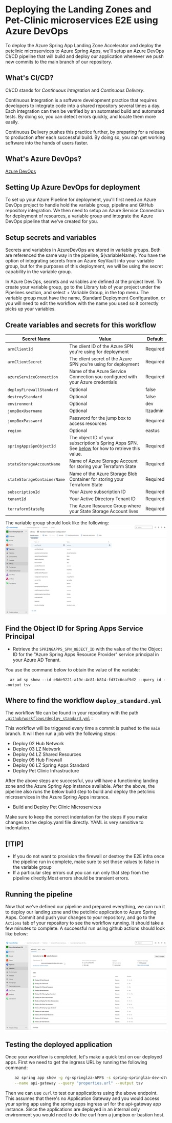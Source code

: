 
# Deploying the Landing Zones and Pet-Clinic microservices E2E using Azure DevOps

 To deploy the Azure Spring App Landing Zone Accelerator and deploy the petclinic microservices to Azure Spring Apps, we'll setup an Azure DevOps CI/CD pipeline that will build and deploy our application whenever we push new commits to the main branch of our repository.

## What's CI/CD?

CI/CD stands for _Continuous Integration_ and _Continuous Delivery_.

Continuous Integration is a software development practice that requires developers to integrate code into a shared repository several times a day.
Each integration can then be verified by an automated build and automated tests.
By doing so, you can detect errors quickly, and locate them more easily.

Continuous Delivery pushes this practice further, by preparing for a release to production after each successful build.
By doing so, you can get working software into the hands of users faster.

## What's Azure DevOps?

[Azure DevOps](https://azure.microsoft.com/en-us/products/devops/)

## Setting Up Azure DevOps for deployment

To set up your Azure Pipeline for deployment, you'll first need an Azure DevOps project to handle hold the variable group, pipeline and GitHub repository integration. We then need to setup an Azure Service Connection for deployment of resources, a variable group and integrate the Azure DevOps pipeline that we've created for you. 

## Setup secrets and variables

Secrets and variables in AzureDevOps are stored in variable groups. Both are referenced the same way in the pipeline, $(variableName). You have the option of integrating secrets from an Azure KeyVault into your variable group, but for the purposes of this deployment, we will be using the secret capability in the variable group.  

In Azure DevOps, secrets and variables are defined at the project level. 
To create your variable group, go to the Library tab of your project under the Pipelines section, and select + Variable Group, in the top menu. The variable group must have the name, Standard Deployment Configuration, or you will need to edit the workflow with the name you used so it correctly picks up your variables. 

## Create variables and secrets for this workflow

| Secret Name                  | Value                                                                                              |Default   |
| -----------------------------|----------------------------------------------------------------------------------------------------|----------|
| `armClientId`                | The client ID of the Azure SPN you're using for deployment                                         | Required |
| `armClientSecret`            | The client secret of the Azure SPN you're using for deployment                                     | Required |
| `azureServiceConnection`     | Name of the Azure Service Connection you configured with your Azure credentials                    | Required |
| `deployFirewallStandard`     | Optional                                                                                           | false    |
| `destroyStandard`            | Optional                                                                                           | false    |
| `environment`                | Optional                                                                                           | dev      |
| `jumpBoxUsername`            | Optional                                                                                           | ltzadmin |
| `jumpBoxPassword`            | Password for the jump box to access resources                                                      | Required |
| `region`                     | Optional                                                                                           | eastus   |
| `springAppsSpnObjectId`      | The object ID of your subscription's Spring Apps SPN. See [below]() for how to retrieve this value.| Required |
| `stateStorageAccountName`    | Name of Azure Storage Account for storing your Terraform State                                     | Required |
| `stateStorageContainerName`  | Name of the Azure Storage Blob Container for storing your Terraform State                          | Required |
| `subscriptionId`             | Your Azure subscription ID                                                                         | Required |
| `tenantId`                   | Your Active Directory Tenant ID                                                                    | Required |
| `terraformStateRg`           | The Azure Resource Group where your State Storage Account lives                                    | Required |

The variable group should look like the following:
![Variable Group Configuration](../../../images/asa_ado_variable_group_standard.png)

## Find the Object ID for Spring Apps Service Principal
* Retrieve the `SPRINGAPPS_SPN_OBJECT_ID` with the value of the the Object ID for the "Azure Spring Apps Resource Provider" service principal in your Azure AD Tenant.
  
You use the command below to obtain the value of the variable:

      az ad sp show --id e8de9221-a19c-4c81-b814-fd37c6caf9d2 --query id --output tsv


## Where to find the workflow `deploy_standard.yml`
The workflow file can be found in your repository with the path [`.github/workflows/deploy_standard.yml`](../../../.ado/deploy_standard.yml) :

This workflow will be triggered every time a commit is pushed to the `main` branch.
It will then run a job with the following steps:

* Deploy 02 Hub Network
* Deploy 03 LZ Network
* Deploy 04 LZ Shared Resources
* Deploy 05 Hub Firewall
* Deploy 06 LZ Spring Apps Standard
* Deploy Pet Clinic Infrastructure

After the above steps are successful, you will have a functioning landing zone and the Azure Spring App instance available. After the above, the pipeline also runs the below build step to build and deploy the petclinic microservices in the Azure Spring Apps instance.

* Build and Deploy Pet Clinic Microservices

Make sure to keep the correct indentation for the steps if you make changes to the deploy.yaml file directly.
YAML is very sensitive to indentation.

## [!TIP]

* If you do not want to provision the firewall or destroy the E2E infra once the pipeline run in complete, make sure to set those values to false in the variable group
* If a particular step errors out you can run only that step from the pipeline directly.Most errors should be transient errors.

## Running the pipeline

Now that we've defined our pipeline and prepared everything, we can run it to deploy our landing zone and the petclinic application to Azure Spring Apps.
Commit and push your changes to your repository, and go to the `Actions` tab of your repository to see the workflow running.
It should take a few minutes to complete.
A successful run using github actions should look like below:

![successful e2e run](../../../images/asa_ado_standard_successful.png)

## Testing the deployed application

Once your workflow is completed, let's make a quick test on our deployed apps.
First we need to get the ingress URL by running the following command:

```bash
    az spring app show -g rg-springlza-APPS -s spring-springlza-dev-o7o6 \
    --name api-gateway --query "properties.url" --output tsv    
```

Then we can use `curl` to test our applications using the above endpoint. This assumes that there's no Application Gateway and you would access your spring app using the spring apps ingress url for the api-gateway app instance. Since the applications are deployed in an internal only environment you would need to do the curl from a jumpbox or bastion host.
